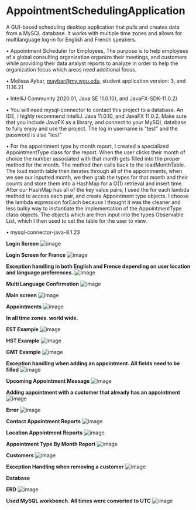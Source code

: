 # AppointmentSchedulingApplication
A GUI-based scheduling desktop application that pulls and creates data from a MySQL database. It works with multiple time zones and allows for multilanguage log-in for English and French speakers.

•  Appointment Scheduler for Employees, The purpose is to help employees of a global consulting organization organize their meetings, and customers
while providing their data analyst reports to analyze  in order to help the organization focus which areas need additional focus.

•  Melissa Aybar, maybar@my.wgu.edu, student application version: 3, and 11.16.21

•  IntelliJ Community 2020.01, Java SE 11.0.10), and JavaFX-SDK-11.0.2)

•  You will need mysql-connector to contact this project to a database. An IDE, I highly recommend IntelliJ. Java 11.0.10, and JavaFX 11.0.2. Make sure that you include JavaFX as
a library, and connect to your MySQL database to fully enjoy and use the project. The log in username is "test" and the password is also "test"

•  For the appointment type by month report, I created a specialized AppointmentType class for the report. When the user clicks their month of choice
the number associated with that month gets filled into the proper method for the month. The method then calls back to the loadMonthTable. The load month
table then iterates through all of the appointments, when we see our inputted month, we then grab the types for that month and their counts and store
them into a HashMap for a O(1) retrieval and insert time. After our HashMap has all of the key value pairs, I used the for each lambda method to access
each pair, and create Appointment type objects. I choose the lambda expression forEach because I thought it was the cleaner and less bulky way to instantiate
 the implementation of the AppointmentType class objects. The objects which are then input into the types Observable List, which I then used to set the table for the user to view.

•  mysql-connector-java-8.1.23


**Login Screen**
![image](https://user-images.githubusercontent.com/30645979/142281468-bffee522-3ad0-473f-9f83-b61f2feba53a.png)

**Login Screen for France**
![image](https://user-images.githubusercontent.com/30645979/142286594-39f637d9-9688-45a5-a5b2-8e9fecd062db.png)

**Exception handling in both English and Frence depending on user location and language preferences.**
![image](https://user-images.githubusercontent.com/30645979/142286724-2f877679-6b84-4e8c-a753-58dff640724e.png)

**Multi Language Confirmation**
![image](https://user-images.githubusercontent.com/30645979/142286786-49269bf5-8de9-4929-9d6c-f724ac05df8f.png)

**Main screen**
![image](https://user-images.githubusercontent.com/30645979/142284532-3955aa19-2f58-4c4e-9c62-119ebe5745d1.png)

**Appointments**
![image](https://user-images.githubusercontent.com/30645979/142277779-f85bbd78-097d-42e2-a324-07ee2b8ba5e5.png)

**In all time zones. world wide.**

**EST Example**
![image](https://user-images.githubusercontent.com/30645979/142281734-556dafd4-6900-4f8a-b4a0-b86a122f6b59.png)

**HST Example**
![image](https://user-images.githubusercontent.com/30645979/142281920-4a0e9f87-bcda-41d5-a745-22e4b97ab585.png)

**GMT Example**
![image](https://user-images.githubusercontent.com/30645979/142282184-0ebdefa4-34c6-4329-8ec2-7f5033be39b9.png)


**Exception handling when adding an appointment. All fields need to be filled**
![image](https://user-images.githubusercontent.com/30645979/142278058-d8db5e53-3f03-45c0-b4f7-25825351cbf3.png)

**Upcoming Appointment Message**
![image](https://user-images.githubusercontent.com/30645979/142278255-9bed938b-465d-4839-8c83-20653ecc2fef.png)


**Adding appointment with a customer that already has an appointment**
![image](https://user-images.githubusercontent.com/30645979/142278733-939e8f01-5aec-4198-8ac9-c8f99e4ea15a.png)

**Error**
![image](https://user-images.githubusercontent.com/30645979/142278775-029cbbed-65e4-4e4e-8ae1-bea1bda5efed.png)

**Contact Appointment Reports**
![image](https://user-images.githubusercontent.com/30645979/142278986-40996c64-f8af-468a-b500-e1bd59ea1917.png)

**Location Appointment Reports**
![image](https://user-images.githubusercontent.com/30645979/142279084-60168e0f-6a82-4b45-a8ff-4994c877e712.png)

**Appointment Type By Month Report**
![image](https://user-images.githubusercontent.com/30645979/142281118-21556cd5-6d6b-4ad6-be57-d0c31b39d33b.png)

**Customers**
![image](https://user-images.githubusercontent.com/30645979/142285399-299b68d5-8ae5-4056-a62a-e000a0f9627b.png)

**Exception Handling when removing a customer**
![image](https://user-images.githubusercontent.com/30645979/142285485-c41b6106-6b8e-4182-a2cd-076a9c73b708.png)

**Database**

**ERD**
![image](https://user-images.githubusercontent.com/30645979/140667700-9d4419ef-a1fc-4bed-8992-fba7585ec16d.png)


**Used MySQL workbench. All times were converted to UTC**
![image](https://user-images.githubusercontent.com/30645979/142285048-4074db1a-7157-4a23-856f-70518194dba3.png)


